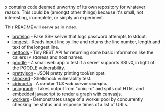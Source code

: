 x contains code deemed unworthy of its own repository for whatever reason. This could be (amongst other things) because it's small, not interesting, incomplete, or simply an experiment.

This README will serve as in index.

* [brutelog](https://github.com/bruston/x/tree/master/brutelog) - Fake SSH server that logs password attempts to stdout.
* [longest](https://github.com/bruston/x/tree/master/longest) - Reads input line by line and returns the line number, length and text of the longest line.
* [nettools](https://github.com/bruston/x/tree/master/nettools) - Tiny REST API for returning some basic information like the callers IP address and host names.
* [poodle](https://github.com/bruston/x/tree/master/poodle) - A small web app to test if a server supports SSLv3, in light of the POODLE vulnerability.
* [prettyjson](https://github.com/bruston/x/tree/master/prettyjson) - JSON pretty printing tool/snippet.
* [shocked](https://github.com/bruston/x/tree/master/shocked) - Shellshock vulnerablity test.
* [strictertls](https://github.com/bruston/x/tree/master/strictertls) - A stricter TLS web server example.
* [uniqgraph](https://github.com/bruston/x/tree/master/uniqgraph) - Takes output from "uniq -c" and spits out HTML and embedded javascript to render a graph with canvasjs.
* [workers](https://github.com/bruston/x/tree/master/workers) - Demonstrates usage of a worker pool by concurrently checking the status and response times of a list of URLs.

